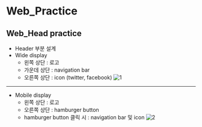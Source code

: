 # Web_Practice   

  ## Web_Head practice
  
   * Header 부분 설계
   * Wide display
      * 왼쪽 상단 : 로고
      * 가운데 상단 : navigation bar
      * 오른쪽 상단 : icon (twitter, facebook)
        ![1](https://user-images.githubusercontent.com/47622991/121132155-bc3b7080-c86b-11eb-8666-5feb077aa3e1.PNG)
        
---------------------------------------

  * Mobile display
     * 왼쪽 상단 : 로고
     * 오른쪽 상단 : hamburger button
     * hamburger button 클릭 시 : navigation bar 및 icon
        ![2](https://user-images.githubusercontent.com/47622991/121132182-c52c4200-c86b-11eb-8af7-4122ee318c36.PNG)

 
    
